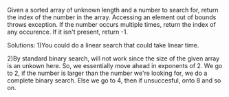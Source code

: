 Given a sorted array of unknown length and a number to search for, return the index of the number in the array. Accessing an element out of bounds throws exception. If the number occurs multiple times, return the index of any occurence. If it isn't present, return -1. 

Solutions: 
1)You could do a linear search that could take linear time. 

2)By standard binary search, will not work since the size of the given array is an unkown here. 
So, we essentially move ahead in exponents of 2. We go to 2, if the number is larger than the number we're looking for, we do a complete binary search. Else we go to 4, then if unsuccesful, onto 8 and so on. 
